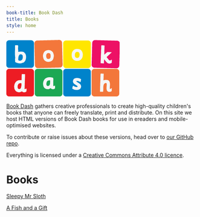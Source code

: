 ```yaml
---
book-title: Book Dash
title: Books
style: home
---
```


![Book Dash](images/book-dash-logo.png)

[Book Dash](http://bookdash.org) gathers creative professionals to create high-quality children's books that anyone can freely translate, print and distribute. On this site we host HTML versions of Book Dash books for use in ereaders and mobile-optimised websites. 

To contribute or raise issues about these versions, head over to [our GitHub repo](https://github.com/bookdash/bookdash-books).

Everything is licensed under a [Creative Commons Attribute 4.0 licence](http://creativecommons.org/licenses/by/4.0/).

# Books

[Sleepy Mr Sloth](sleepy-mr-sloth)

[A Fish and a Gift](a-fish-and-a-gift)

